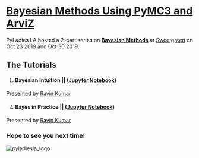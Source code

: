 # [Bayesian Methods Using PyMC3 and ArviZ](https://github.com/canyon289/pyladies-bayes)
PyLadies LA hosted a 2-part series on **[Bayesian Methods](https://www.meetup.com/Pyladies-LA/events/265112557/)** at [Sweetgreen](https://www.sweetgreen.com/careers/) on Oct 23 2019 and Oct 30 2019.


## The Tutorials
1. #### Bayesian Intuition || (**[Jupyter Notebook](https://github.com/canyon289/pyladies-bayes/blob/master/1_BayesIntuition.ipynb)**)

Presented by [Ravin Kumar](http://canyon289.github.io/)


2. #### Bayes in Practice ||  (**[Jupyter Notebook](https://github.com/canyon289/pyladies-bayes/blob/master/2_BayesPractice.ipynb)**)

Presented by [Ravin Kumar](http://canyon289.github.io/)


### Hope to see you next time!

![pyladiesla_logo](https://user-images.githubusercontent.com/32135867/48275251-ea2d4f80-e3f9-11e8-8383-59840c6727c9.jpeg)
